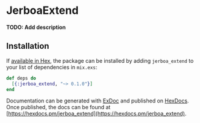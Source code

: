 # JerboaExtend

**TODO: Add description**

## Installation

If [available in Hex](https://hex.pm/docs/publish), the package can be installed
by adding `jerboa_extend` to your list of dependencies in `mix.exs`:

```elixir
def deps do
  [{:jerboa_extend, "~> 0.1.0"}]
end
```

Documentation can be generated with [ExDoc](https://github.com/elixir-lang/ex_doc)
and published on [HexDocs](https://hexdocs.pm). Once published, the docs can
be found at [https://hexdocs.pm/jerboa_extend](https://hexdocs.pm/jerboa_extend).

